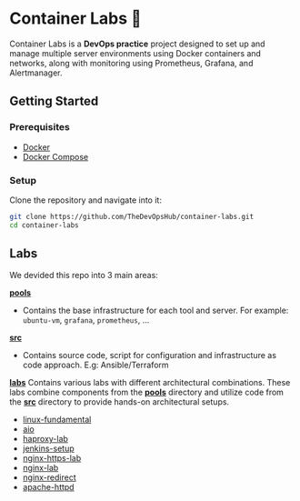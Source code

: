 # Container Labs 🐳

Container Labs is a **DevOps practice** project designed to set up and manage multiple server environments using Docker containers and networks, along with monitoring using Prometheus, Grafana, and Alertmanager.

## Getting Started

### Prerequisites

- [Docker](https://docs.docker.com/engine/install/)
- [Docker Compose](https://docs.docker.com/compose/install/)

### Setup

Clone the repository and navigate into it:

```bash
git clone https://github.com/TheDevOpsHub/container-labs.git
cd container-labs
```

## Labs

We devided this repo into 3 main areas:

[**pools**](./pools/)

- Contains the base infrastructure for each tool and server. For example: `ubuntu-vm`, `grafana`, `prometheus`, ...

[**src**](./src/)

- Contains source code, script for configuration and infrastructure as code approach. E.g: Ansible/Terraform

[**labs**](./labs/)
Contains various labs with different architectural combinations. These labs combine components from the [**pools**](./pools/) directory and utilize code from the [**src**](./src/) directory to provide hands-on architectural setups.

- [linux-fundamental](./labs/linux-fundamental/)
- [aio](./labs/aio/)
- [haproxy-lab](./labs/haproxy-lab/)
- [jenkins-setup](./labs/jenkins-setup/)
- [nginx-https-lab](./labs/nginx-https-lab/)
- [nginx-lab](./labs/nginx-lab/)
- [nginx-redirect](./labs/nginx-redirect/)
- [apache-httpd](./labs/apache-httpd/)
